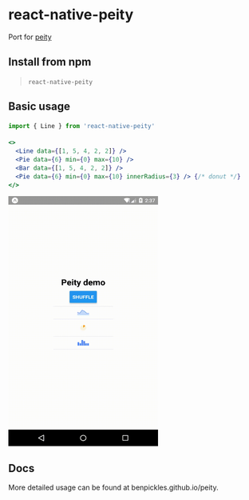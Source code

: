 # react-native-peity

Port for [peity](https://github.com/benpickles/peity)

## Install from npm

> `react-native-peity`


## Basic usage

```jsx
import { Line } from 'react-native-peity'

<>
  <Line data={[1, 5, 4, 2, 2]} />
  <Pie data={6} min={0} max={10} />
  <Bar data={[1, 5, 4, 2, 2]} />
  <Pie data={6} min={0} max={10} innerRadius={3} /> {/* donut */}
</>
```

<img src="screencast-Genymotion-2019-10-09_12.37.21.283.gif" alt="ViewPager" width="300" height="500">

## Docs

More detailed usage can be found at benpickles.github.io/peity.
